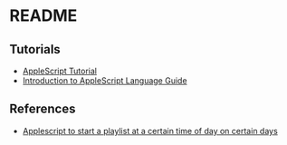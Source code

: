 # README

## Tutorials

- [AppleScript Tutorial](https://www.youtube.com/watch?v=e9B3E_DnnWw&list=PL5iB9WEZe2j04doUAKVxqxaCv3JJ8TxQr)
- [Introduction to AppleScript Language Guide](https://developer.apple.com/library/archive/documentation/AppleScript/Conceptual/AppleScriptLangGuide/introduction/ASLR_intro.html)

## References

- [Applescript to start a playlist at a certain time of day on certain days](https://discussions.apple.com/thread/7793780)
